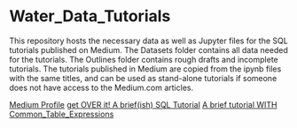 # Water_Data_Tutorials
This repository hosts the necessary data as well as Jupyter files for the SQL tutorials published on Medium. The Datasets folder contains all data needed for the tutorials. The Outlines folder contains rough drafts and incomplete tutorials. The tutorials published in Medium are copied from the ipynb files with the same titles, and can be used as stand-alone tutorials if someone does not have access to the Medium.com articles. 

[Medium Profile](https://medium.com/@justin.papreck)
[get OVER it! A brief(ish) SQL Tutorial](https://medium.com/@justin.papreck/get-over-it-a-brief-ish-sql-tutorial-f4e26e5d2638)
[A brief tutorial WITH Common_Table_Expressions](https://medium.com/@justin.papreck/a-brief-sql-tutorial-with-common-table-expressions-ed60f886f12)